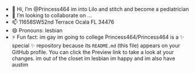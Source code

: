 - 👋 Hi, I’m @Princess464
im into Lilo and stitch and become a pediatrician 
- 💞️ I’m looking to collaborate on ...
- 📫 11658SW52nd Terrace Ocala FL 34476
- 😄 Pronouns: lesbian
- ⚡ Fun fact: im gay
im going to college 
Princess464/Princess464 is a ✨ special ✨ repository because its `README.md` (this file) appears on your GitHub profile.
You can click the Preview link to take a look at your changes.
im out of the closet im lesbian
im happy and im also have austim 
